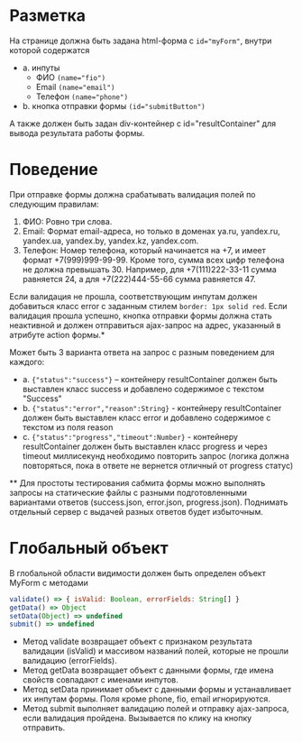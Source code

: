 # Разметка

На странице должна быть задана html-форма с ```id="myForm"```, внутри которой содержатся
- a. инпуты
    - ФИО ```(name="fio")```
    - Email ```(name="email")```
    - Телефон ```(name="phone")```
- b. кнопка отправки формы ```(id="submitButton")```

А также должен быть задан div-контейнер с id="resultContainer" для вывода результата работы формы.

# Поведение

При отправке формы должна срабатывать валидация полей по следующим правилам:

1. ФИО: Ровно три слова.
2. Email: Формат email-адреса, но только в доменах ya.ru, yandex.ru, yandex.ua, yandex.by, yandex.kz, yandex.com.
3. Телефон: Номер телефона, который начинается на +7, и имеет формат +7(999)999-99-99. Кроме того, сумма всех цифр телефона не должна превышать 30. Например, для +7(111)222-33-11 сумма равняется 24, а для +7(222)444-55-66 сумма равняется 47.

Если валидация не прошла, соответствующим инпутам должен добавиться класс error с заданным стилем ```border: 1px solid red```.
Если валидация прошла успешно, кнопка отправки формы должна стать неактивной и должен отправиться ajax-запрос на адрес, указанный в атрибуте action формы.*

Может быть 3 варианта ответа на запрос с разным поведением для каждого:
* a. ```{"status":"success"}``` – контейнеру resultContainer должен быть выставлен класс success и добавлено содержимое с текстом "Success"
* b. ```{"status":"error","reason":String}``` - контейнеру resultContainer должен быть выставлен класс error и добавлено содержимое с текстом из поля reason
* c. ```{"status":"progress","timeout":Number}``` - контейнеру resultContainer должен быть выставлен класс progress и через timeout миллисекунд необходимо повторить запрос (логика должна повторяться, пока в ответе не вернется отличный от progress статус)

** Для простоты тестирования сабмита формы можно выполнять запросы на статические файлы с разными подготовленными вариантами ответов (success.json, error.json, progress.json). Поднимать отдельный сервер с выдачей разных ответов будет избыточным.

# Глобальный объект

В глобальной области видимости должен быть определен объект MyForm с методами

```javascript
validate() => { isValid: Boolean, errorFields: String[] }
getData() => Object
setData(Object) => undefined
submit() => undefined 
```


* Метод validate возвращает объект с признаком результата валидации (isValid) и массивом названий полей, которые не прошли валидацию (errorFields).
* Метод getData возвращает объект с данными формы, где имена свойств совпадают с именами инпутов.
* Метод setData принимает объект с данными формы и устанавливает их инпутам формы. Поля кроме phone, fio, email игнорируются.
* Метод submit выполняет валидацию полей и отправку ajax-запроса, если валидация пройдена. Вызывается по клику на кнопку отправить.